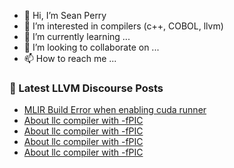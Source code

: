 - 👋 Hi, I’m Sean Perry
- 👀 I’m interested in compilers (c++, COBOL, llvm)
- 🌱 I’m currently learning ...
- 💞️ I’m looking to collaborate on ...
- 📫 How to reach me ...

<!---
s66perry/s66perry is a ✨ special ✨ repository because its `README.md` (this file) appears on your GitHub profile.
You can click the Preview link to take a look at your changes.
--->
### 📕 Latest LLVM Discourse Posts

<!-- DISCOURSE-LLVM:START -->
- [MLIR Build Error when enabling cuda runner](https://discourse.llvm.org/t/mlir-build-error-when-enabling-cuda-runner/65880#post_5)
- [About llc compiler with -fPIC](https://discourse.llvm.org/t/about-llc-compiler-with-fpic/65898#post_4)
- [About llc compiler with -fPIC](https://discourse.llvm.org/t/about-llc-compiler-with-fpic/65898#post_3)
- [About llc compiler with -fPIC](https://discourse.llvm.org/t/about-llc-compiler-with-fpic/65898#post_2)
- [About llc compiler with -fPIC](https://discourse.llvm.org/t/about-llc-compiler-with-fpic/65898#post_1)
<!-- DISCOURSE-LLVM:END -->
